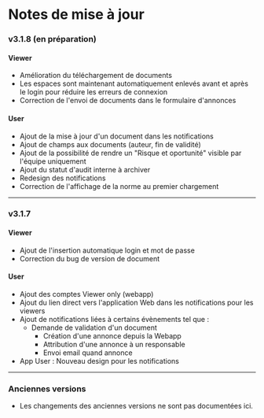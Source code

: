 # Notes de mise à jour

### v3.1.8 (en préparation)

#### Viewer
- Amélioration du téléchargement de documents
- Les espaces sont maintenant automatiquement enlevés avant et après le login pour réduire les erreurs de connexion
- Correction de l'envoi de documents dans le formulaire d'annonces

#### User
- Ajout de la mise à jour d'un document dans les notifications
- Ajout de champs aux documents (auteur, fin de validité)
- Ajout de la possibilité de rendre un "Risque et oportunité" visible par l'équipe uniquement
- Ajout du statut d'audit interne à archiver
- Redesign des notifications
- Correction de l'affichage de la norme au premier chargement

---

### v3.1.7

#### Viewer
- Ajout de l'insertion automatique login et mot de passe
- Correction du bug de version de document

#### User
- Ajout des comptes Viewer only (webapp)
- Ajout du lien direct vers l'application Web dans les notifications pour les viewers
- Ajout de notifications liées à certains évènements tel que :
    - Demande de validation d'un document
      - Création d'une annonce depuis la Webapp
      - Attribution d'une annonce à un responsable
      - Envoi email quand annonce
- App User : Nouveau design pour les notifications

---

### Anciennes versions

- Les changements des anciennes versions ne sont pas documentées ici.